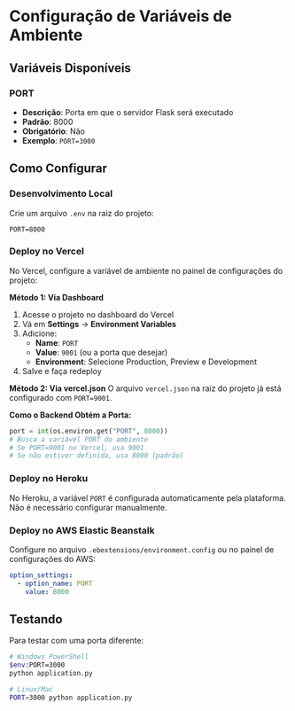 # Configuração de Variáveis de Ambiente

## Variáveis Disponíveis

### PORT
- **Descrição**: Porta em que o servidor Flask será executado
- **Padrão**: 8000
- **Obrigatório**: Não
- **Exemplo**: `PORT=3000`

## Como Configurar

### Desenvolvimento Local

Crie um arquivo `.env` na raiz do projeto:

```env
PORT=8000
```

### Deploy no Vercel

No Vercel, configure a variável de ambiente no painel de configurações do projeto:

**Método 1: Via Dashboard**
1. Acesse o projeto no dashboard do Vercel
2. Vá em **Settings** → **Environment Variables**
3. Adicione:
   - **Name**: `PORT`
   - **Value**: `9001` (ou a porta que desejar)
   - **Environment**: Selecione Production, Preview e Development
4. Salve e faça redeploy

**Método 2: Via vercel.json**
O arquivo `vercel.json` na raiz do projeto já está configurado com `PORT=9001`.

**Como o Backend Obtém a Porta:**
```python
port = int(os.environ.get("PORT", 8000))
# Busca a variável PORT do ambiente
# Se PORT=9001 no Vercel, usa 9001
# Se não estiver definida, usa 8000 (padrão)
```

### Deploy no Heroku

No Heroku, a variável `PORT` é configurada automaticamente pela plataforma. Não é necessário configurar manualmente.

### Deploy no AWS Elastic Beanstalk

Configure no arquivo `.ebextensions/environment.config` ou no painel de configurações do AWS:

```yaml
option_settings:
  - option_name: PORT
    value: 8000
```

## Testando

Para testar com uma porta diferente:

```bash
# Windows PowerShell
$env:PORT=3000
python application.py

# Linux/Mac
PORT=3000 python application.py
```

